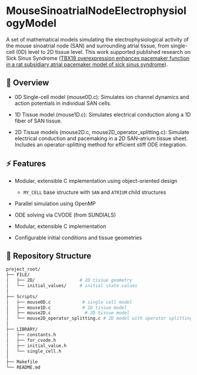 # MouseSinoatrialNodeElectrophysiologyModel
A set of mathematical models simulating the electrophysiological activity of the mouse sinoatrial node (SAN) and surrounding atrial tissue, from single-cell (0D) level to 2D tissue level.
This work supported published research on Sick Sinus Syndrome ([TBX18 overexpression enhances pacemaker function in a rat subsidiary atrial pacemaker model of sick sinus syndrome](https://pubmed.ncbi.nlm.nih.gov/30259525/)).

## 🧪 Overview

- 0D Single-cell model (mouse0D.c): Simulates ion channel dynamics and action potentials in individual SAN cells.

- 1D Tissue model (mouse1D.c): Simulates electrical conduction along a 1D fiber of SAN tissue.

- 2D Tissue models (mouse2D.c, mouse2D_operator_splitting.c): Simulate electrical conduction and pacemaking in a 2D SAN–atrium tissue sheet. Includes an operator-splitting method for efficient stiff ODE integration.

## ⚡ Features
- Modular, extensible C implementation using object-oriented design
  - `MY_CELL` base structure with `SAN` and `ATRIUM` child structures
  
- Parallel simulation using OpenMP

- ODE solving via CVODE (from SUNDIALS)

- Modular, extensible C implementation

- Configurable initial conditions and tissue geometries

## 📁 Repository Structure
```bash
project_root/ 
├── FILE/ 
│   ├── 2D/                 # 2D tissue geometry 
│   └── initial_values/     # initial state values 
│ 
├── Scripts/ 
│   ├── mouse0D.c            # single cell model 
│   ├── mouse1D.c            # 1D tissue model 
│   ├── mouse2D.c             # 2D tissue model 
│   └── mouse2D_operator_splitting.c # 2D model with operator splitting 
│ 
├── LIBRARY/ 
│   ├── constants.h 
│   ├── for_cvode.h 
│   ├── initial_value.h 
│   └── single_cell.h 
│ 
├── Makefile 
└── README.md 
```
